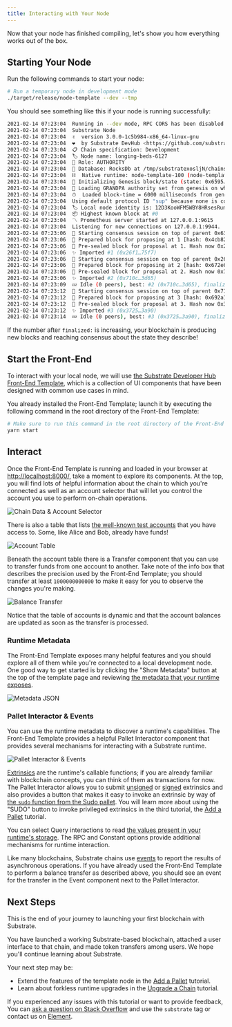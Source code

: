 ```yaml
---
title: Interacting with Your Node
---
```


Now that your node has finished compiling, let's show you how everything works out of the box.

## Starting Your Node

Run the following commands to start your node:

```bash
# Run a temporary node in development mode
./target/release/node-template --dev --tmp
```

You should see something like this if your node is running successfully:

```bash
2021-02-14 07:23:04  Running in --dev mode, RPC CORS has been disabled.    
2021-02-14 07:23:04  Substrate Node    
2021-02-14 07:23:04  ✌️  version 3.0.0-1c5b984-x86_64-linux-gnu    
2021-02-14 07:23:04  ❤️  by Substrate DevHub <https://github.com/substrate-developer-hub>, 2017-2021    
2021-02-14 07:23:04  📋 Chain specification: Development    
2021-02-14 07:23:04  🏷 Node name: longing-beds-6127    
2021-02-14 07:23:04  👤 Role: AUTHORITY    
2021-02-14 07:23:04  💾 Database: RocksDb at /tmp/substratexosljN/chains/dev/db    
2021-02-14 07:23:04  ⛓  Native runtime: node-template-100 (node-template-1.tx1.au1)    
2021-02-14 07:23:04  🔨 Initializing Genesis block/state (state: 0x6595…11bd, header-hash: 0x63db…b743)    
2021-02-14 07:23:04  👴 Loading GRANDPA authority set from genesis on what appears to be first startup.    
2021-02-14 07:23:04  ⏱  Loaded block-time = 6000 milliseconds from genesis on first-launch    
2021-02-14 07:23:04  Using default protocol ID "sup" because none is configured in the chain specs    
2021-02-14 07:23:04  🏷 Local node identity is: 12D3KooWFM5WBY8HRsesRunyPRrR9yQPNoyf16kLkKyWKzrheDJj    
2021-02-14 07:23:04  📦 Highest known block at #0    
2021-02-14 07:23:04  〽️ Prometheus server started at 127.0.0.1:9615    
2021-02-14 07:23:04  Listening for new connections on 127.0.0.1:9944.    
2021-02-14 07:23:06  🙌 Starting consensus session on top of parent 0x63dbec45fb6109f801e5f9d5e2dab8ad236563c46b4544fb7b947b6b90dbb743    
2021-02-14 07:23:06  🎁 Prepared block for proposing at 1 [hash: 0x4cb82fbae832692856022ca716716a57a9c79004d0e3f3868f167820c2bc9f95; parent_hash: 0x63db…b743; extrinsics (1): [0x1034…fd86]]    
2021-02-14 07:23:06  🔖 Pre-sealed block for proposal at 1. Hash now 0x26f12b7e6db4c24ab702930b3772f01dfbb95c4a1bf5ca5cac63e030efa975f7, previously 0x4cb82fbae832692856022ca716716a57a9c79004d0e3f3868f167820c2bc9f95.    
2021-02-14 07:23:06  ✨ Imported #1 (0x26f1…75f7)    
2021-02-14 07:23:06  🙌 Starting consensus session on top of parent 0x26f12b7e6db4c24ab702930b3772f01dfbb95c4a1bf5ca5cac63e030efa975f7    
2021-02-14 07:23:06  🎁 Prepared block for proposing at 2 [hash: 0x672e6f74ed132dfe516dea947221dc594b30d25d7c939944a9f56f8ecfc2e2f1; parent_hash: 0x26f1…75f7; extrinsics (1): [0x14a5…f60e]]    
2021-02-14 07:23:06  🔖 Pre-sealed block for proposal at 2. Hash now 0x710cd4d62654037c49f978ab119aec1517092d5f54ea2453a5cf08dfca7c3d65, previously 0x672e6f74ed132dfe516dea947221dc594b30d25d7c939944a9f56f8ecfc2e2f1.    
2021-02-14 07:23:06  ✨ Imported #2 (0x710c…3d65)    
2021-02-14 07:23:09  💤 Idle (0 peers), best: #2 (0x710c…3d65), finalized #0 (0x63db…b743), ⬇ 0 ⬆ 0    
2021-02-14 07:23:12  🙌 Starting consensus session on top of parent 0x710cd4d62654037c49f978ab119aec1517092d5f54ea2453a5cf08dfca7c3d65    
2021-02-14 07:23:12  🎁 Prepared block for proposing at 3 [hash: 0x692a154b1958be8f3a1ceb3cdf90be251af88e0060ba2f1ace2348f85ba9bf85; parent_hash: 0x710c…3d65; extrinsics (1): [0x3881…9fc2]]    
2021-02-14 07:23:12  🔖 Pre-sealed block for proposal at 3. Hash now 0x372561200b64d05430cda797be1f95fb44169023c0b236cf0a01a08c01223a90, previously 0x692a154b1958be8f3a1ceb3cdf90be251af88e0060ba2f1ace2348f85ba9bf85.    
2021-02-14 07:23:12  ✨ Imported #3 (0x3725…3a90)    
2021-02-14 07:23:14  💤 Idle (0 peers), best: #3 (0x3725…3a90), finalized #1 (0x26f1…75f7), ⬇ 0 ⬆ 0
```

If the number after `finalized:` is increasing, your blockchain is producing new blocks and reaching
consensus about the state they describe!

## Start the Front-End

To interact with your local node, we will use
[the Substrate Developer Hub Front-End Template](https://github.com/substrate-developer-hub/substrate-front-end-template),
which is a collection of UI components that have been designed with common use cases in mind.

You already installed the Front-End Template; launch it by executing the following command in the
root directory of the Front-End Template:

```bash
# Make sure to run this command in the root directory of the Front-End Template
yarn start
```

## Interact

Once the Front-End Template is running and loaded in your browser at
[http://localhost:8000/](http://localhost:8000/), take a moment to explore its components. At the
top, you will find lots of helpful information about the chain to which you're connected as well as
an account selector that will let you control the account you use to perform on-chain operations.

![Chain Data & Account Selector](assets/tutorials/first-chain/chain-data.png)

There is also a table that lists
[the well-known test accounts](../../knowledgebase/integrate/subkey#well-known-keys) that you have
access to. Some, like Alice and Bob, already have funds!

![Account Table](assets/tutorials/first-chain/accts-prefunded.png)

Beneath the account table there is a Transfer component that you can use to transfer funds from one
account to another. Take note of the info box that describes the precision used by the Front-End
Template; you should transfer at least `1000000000000` to make it easy for you to observe the
changes you're making.

![Balance Transfer](assets/tutorials/first-chain/apps-transfer.png)

Notice that the table of accounts is dynamic and that the account balances are updated as soon as
the transfer is processed.

### Runtime Metadata

The Front-End Template exposes many helpful features and you should explore all of them while you're
connected to a local development node. One good way to get started is by clicking the "Show
Metadata" button at the top of the template page and reviewing
[the metadata that your runtime exposes](../../knowledgebase/runtime/metadata).

![Metadata JSON](assets/tutorials/first-chain/metadata.png)

### Pallet Interactor & Events

You can use the runtime metadata to discover a runtime's capabilities. The Front-End Template
provides a helpful Pallet Interactor component that provides several mechanisms for interacting with
a Substrate runtime.

![Pallet Interactor & Events](assets/tutorials/first-chain/interactor-events.png)

[Extrinsics](../../knowledgebase/learn-substrate/extrinsics) are the runtime's callable functions;
if you are already familiar with blockchain concepts, you can think of them as transactions for now.
The Pallet Interactor allows you to submit
[unsigned](../../knowledgebase/learn-substrate/extrinsics#unsigned-transactions) or
[signed](../../knowledgebase/learn-substrate/extrinsics#signed-transactions) extrinsics and also
provides a button that makes it easy to invoke an extrinsic by way of
[the `sudo` function from the Sudo pallet](https://substrate.dev/rustdocs/v3.0.0/pallet_sudo/enum.Call.html#variant.sudo).
You will learn more about using the "SUDO" button to invoke privileged extrinsics in the third
tutorial, the [Add a Pallet](../add-a-pallet) tutorial.

You can select Query interactions to read
[the values present in your runtime's storage](../../knowledgebase/runtime/storage). The RPC and
Constant options provide additional mechanisms for runtime interaction.

Like many blockchains, Substrate chains use [events](../../knowledgebase/runtime/events) to report
the results of asynchronous operations. If you have already used the Front-End Template to perform a
balance transfer as described above, you should see an event for the transfer in the Event component
next to the Pallet Interactor.

## Next Steps

This is the end of your journey to launching your first blockchain with Substrate.

You have launched a working Substrate-based blockchain, attached a user interface to that chain, and
made token transfers among users. We hope you'll continue learning about Substrate.

Your next step may be:

- Extend the features of the template node in the [Add a Pallet](../add-a-pallet) tutorial.
- Learn about forkless runtime upgrades in the [Upgrade a Chain](../upgrade-a-chain) tutorial.

If you experienced any issues with this tutorial or want to provide feedback, You can
[ask a question on Stack Overflow](https://stackoverflow.com/questions/tagged/substrate) and use the
`substrate` tag or contact us on
[Element](https://app.element.io/#/room/!HzySYSaIhtyWrwiwEV:matrix.org).
